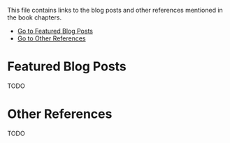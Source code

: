 This file contains links to the blog posts and other references mentioned in the book chapters.

- [Go to Featured Blog Posts](#featured-blog-posts)
 - [Go to Other References](#other-references)
# Featured Blog Posts

TODO

# Other References

TODO
